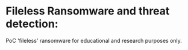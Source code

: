 # Fileless Ransomware and threat detection: 

PoC 'fileless' ransomware for educational and research purposes only.
